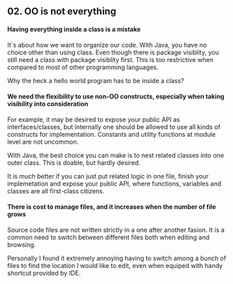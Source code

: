 ## 02. OO is not everything
#### Having everything inside a class is a mistake
It\`s about how we want to organize our code. With Java, you have no choice other than using class. Even though there is package visiblity, you still need a class with package visiblity first. This is too restrictive when compared to most of other programming languages.

Why the heck a hello world program has to be inside a class?

#### We need the flexibility to use non-OO constructs, especially when taking visibility into consideration
For example, it may be desired to expose your public API as interfaces/classes, but internally one should be allowed to use all kinds of constructs for implementation. Constants and utility functions at module level are not uncommon.

With Java, the best choice you can make is to nest related classes into one outer class. This is doable, but hardly desired.

It is much better if you can just put related logic in one file, finish your implemetation and expose your public API, where functions, variables and classes are all first-class citizens.

#### There is cost to manage files, and it increases when the number of file grows
Source code files are not written strictly in a one after another fasion. It is a common need to switch between different files both when editing and browsing.

Personally I found it extremely annoying having to switch among a bunch of files to find the location I would like to edit, even when equiped with handy shortcut provided by IDE.







